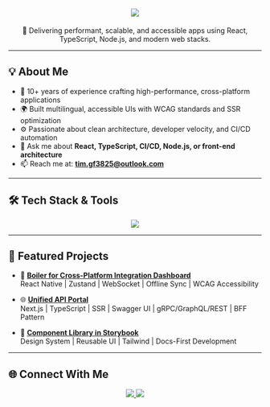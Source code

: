 <div>
  <span>
    <h1 align="center">
      <img src="https://readme-typing-svg.herokuapp.com/?font=Inter&size=40&center=true&vCenter=true&width=650&height=70&lines=Hi+There!+👋;+I'm+Timothy+Cato!;+Senior+Full+Stack+Engineer+%F0%9F%92%BB;React+%2B+TypeScript+Specialist+%F0%9F%9A%80" />
    </h1>
    <p align="center">
      🚀 Delivering performant, scalable, and accessible apps using React, TypeScript, Node.js, and modern web stacks.
    </p>
  </span>
</div>

---

## 💡 About Me

- 🧠 10+ years of experience crafting high-performance, cross-platform applications  
- 🌍 Built multilingual, accessible UIs with WCAG standards and SSR optimization  
- ⚙️ Passionate about clean architecture, developer velocity, and CI/CD automation  
- 💬 Ask me about **React, TypeScript, CI/CD, Node.js, or front-end architecture**
- 📫 Reach me at: **[tim.gf3825@outlook.com](mailto:tim.gf3825@outlook.com)**

---

## 🛠️ Tech Stack & Tools

<p align="center">
  <img src="https://skillicons.dev/icons?i=react,typescript,nextjs,nodejs,graphql,html,css,tailwind,javascript,vue,express,postgres,mongodb,docker,github,jest" />
</p>

---

## 🧰 Featured Projects

- 📱 [**Boiler for Cross-Platform Integration Dashboard**](https://github.com/goldenTim5/RN-query-boiler-for-Enterprise-Integration-Dashboard)  
  React Native | Zustand | WebSocket | Offline Sync | WCAG Accessibility

- 🌐 [**Unified API Portal**](https://github.com/TimothyCato)  
  Next.js | TypeScript | SSR | Swagger UI | gRPC/GraphQL/REST | BFF Pattern

- 🧩 [**Component Library in Storybook**](https://github.com/TimothyCato/storybook-components)  
  Design System | Reusable UI | Tailwind | Docs-First Development

---

## 🌐 Connect With Me

<div align="center">
  <a href="mailto:tim.gf3825@outlook.com">
    <img src="https://img.shields.io/badge/Gmail-333333?style=for-the-badge&logo=gmail&logoColor=red" />
  </a>
  <a href="https://www.linkedin.com/in/timothy-cato-bb134732a/" target="_blank">
    <img src="https://img.shields.io/badge/LinkedIn-0077B5?style=for-the-badge&logo=linkedin&logoColor=white" />
  </a>
</div>
